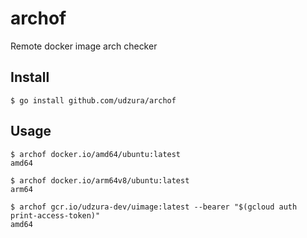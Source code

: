 # archof

Remote docker image arch checker

## Install

```console
$ go install github.com/udzura/archof
```

## Usage

```console
$ archof docker.io/amd64/ubuntu:latest
amd64

$ archof docker.io/arm64v8/ubuntu:latest
arm64

$ archof gcr.io/udzura-dev/uimage:latest --bearer "$(gcloud auth print-access-token)"
amd64
```
